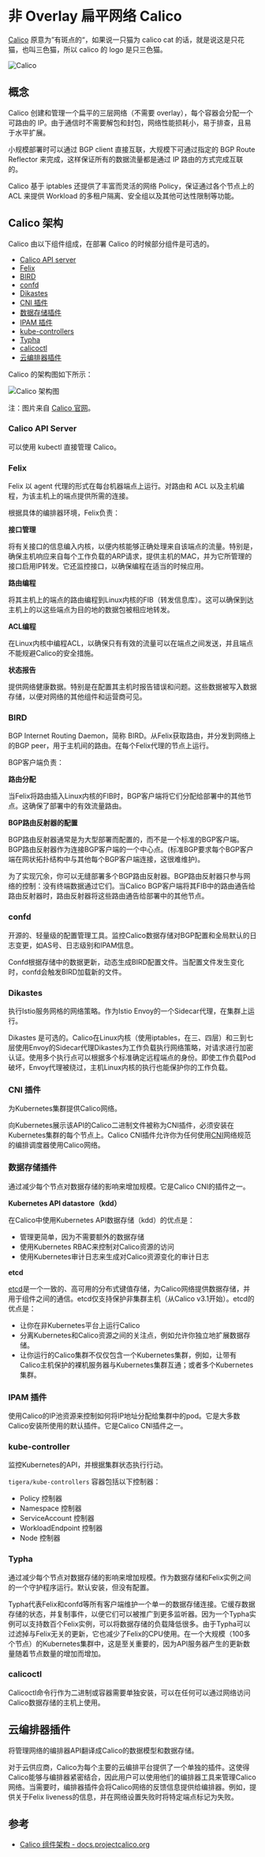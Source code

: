 # 非 Overlay 扁平网络 Calico

[Calico](https://www.projectcalico.org/) 原意为”有斑点的“，如果说一只猫为 calico cat 的话，就是说这是只花猫，也叫三色猫，所以 calico 的 logo 是只三色猫。

![Calico](../images/006tNc79gy1fz65bt7ieej30c90bsgn2.jpg)

## 概念

Calico 创建和管理一个扁平的三层网络（不需要 overlay），每个容器会分配一个可路由的 IP。由于通信时不需要解包和封包，网络性能损耗小，易于排查，且易于水平扩展。

小规模部署时可以通过 BGP client 直接互联，大规模下可通过指定的 BGP Route Reflector 来完成，这样保证所有的数据流量都是通过 IP 路由的方式完成互联的。

Calico 基于 iptables 还提供了丰富而灵活的网络 Policy，保证通过各个节点上的 ACL 来提供 Workload 的多租户隔离、安全组以及其他可达性限制等功能。

## Calico 架构

Calico 由以下组件组成，在部署 Calico 的时候部分组件是可选的。

- [Calico API server](https://projectcalico.docs.tigera.io/reference/architecture/overview#calico-api-server)
- [Felix](https://projectcalico.docs.tigera.io/reference/architecture/overview#felix)
- [BIRD](https://projectcalico.docs.tigera.io/reference/architecture/overview#bird)
- [confd](https://projectcalico.docs.tigera.io/reference/architecture/overview#confd)
- [Dikastes](https://projectcalico.docs.tigera.io/reference/architecture/overview#dikastes)
- [CNI 插件](https://projectcalico.docs.tigera.io/reference/architecture/overview#cni-plugin)
- [数据存储插件](https://projectcalico.docs.tigera.io/reference/architecture/overview#datastore-plugin)
- [IPAM 插件](https://projectcalico.docs.tigera.io/reference/architecture/overview#ipam-plugin)
- [kube-controllers](https://projectcalico.docs.tigera.io/reference/architecture/overview#kube-controllers)
- [Typha](https://projectcalico.docs.tigera.io/reference/architecture/overview#typha)
- [calicoctl](https://projectcalico.docs.tigera.io/reference/architecture/overview#calicoctl)
- [云编排器插件](https://projectcalico.docs.tigera.io/reference/architecture/overview#plugins-for-cloud-orchestrators)

Calico 的架构图如下所示：

![Calico 架构图](../images/calico-architecture.png)

注：图片来自 [Calico 官网](https://projectcalico.docs.tigera.io/reference/architecture/overview)。

### Calico API Server

可以使用 kubectl 直接管理 Calico。

### Felix

Felix 以 agent 代理的形式在每台机器端点上运行。对路由和 ACL 以及主机编程，为该主机上的端点提供所需的连接。

根据具体的编排器环境，Felix负责：

**接口管理**

将有关接口的信息编入内核，以便内核能够正确处理来自该端点的流量。特别是，确保主机响应来自每个工作负载的ARP请求，提供主机的MAC，并为它所管理的接口启用IP转发。它还监控接口，以确保编程在适当的时候应用。

**路由编程**

将其主机上的端点的路由编程到Linux内核的FIB（转发信息库）。这可以确保到达主机上的以这些端点为目的地的数据包被相应地转发。

**ACL编程**

在Linux内核中编程ACL，以确保只有有效的流量可以在端点之间发送，并且端点不能规避Calico的安全措施。

**状态报告**

提供网络健康数据。特别是在配置其主机时报告错误和问题。这些数据被写入数据存储，以便对网络的其他组件和运营商可见。

### BIRD

BGP Internet Routing Daemon，简称 BIRD。从Felix获取路由，并分发到网络上的BGP peer，用于主机间的路由。在每个Felix代理的节点上运行。

BGP客户端负责：

**路由分配**

当Felix将路由插入Linux内核的FIB时，BGP客户端将它们分配给部署中的其他节点。这确保了部署中的有效流量路由。

**BGP路由反射器的配置**

BGP路由反射器通常是为大型部署而配置的，而不是一个标准的BGP客户端。BGP路由反射器作为连接BGP客户端的一个中心点。(标准BGP要求每个BGP客户端在网状拓扑结构中与其他每个BGP客户端连接，这很难维护)。

为了实现冗余，你可以无缝部署多个BGP路由反射器。BGP路由反射器只参与网络的控制：没有终端数据通过它们。当Calico BGP客户端将其FIB中的路由通告给路由反射器时，路由反射器将这些路由通告给部署中的其他节点。

### confd

开源的、轻量级的配置管理工具。监控Calico数据存储对BGP配置和全局默认的日志变更，如AS号、日志级别和IPAM信息。

Confd根据存储中的数据更新，动态生成BIRD配置文件。当配置文件发生变化时，confd会触发BIRD加载新的文件。

### Dikastes

执行Istio服务网格的网络策略。作为Istio Envoy的一个Sidecar代理，在集群上运行。

Dikastes 是可选的。Calico在Linux内核（使用iptables，在三、四层）和三到七层使用Envoy的Sidecar代理Dikastes为工作负载执行网络策略，对请求进行加密认证。使用多个执行点可以根据多个标准确定远程端点的身份。即使工作负载Pod破坏，Envoy代理被绕过，主机Linux内核的执行也能保护你的工作负载。

### CNI 插件

为Kubernetes集群提供Calico网络。

向Kubernetes展示该API的Calico二进制文件被称为CNI插件，必须安装在Kubernetes集群的每个节点上。Calico CNI插件允许你为任何使用[CNI](../concepts/cni.md)网络规范的编排调度器使用Calico网络。

### 数据存储插件

通过减少每个节点对数据存储的影响来增加规模。它是Calico CNI的插件之一。

**Kubernetes API datastore（kdd）**

在Calico中使用Kubernetes API数据存储（kdd）的优点是：

- 管理更简单，因为不需要额外的数据存储
- 使用Kubernetes RBAC来控制对Calico资源的访问
- 使用Kubernetes审计日志来生成对Calico资源变化的审计日志

**etcd**

[etcd](../concepts/etcd.md)是一个一致的、高可用的分布式键值存储，为Calico网络提供数据存储，并用于组件之间的通信。etcd仅支持保护非集群主机（从Calico v3.1开始）。etcd的优点是：

- 让你在非Kubernetes平台上运行Calico
- 分离Kubernetes和Calico资源之间的关注点，例如允许你独立地扩展数据存储。
- 让你运行的Calico集群不仅仅包含一个Kubernetes集群，例如，让带有Calico主机保护的裸机服务器与Kubernetes集群互通；或者多个Kubernetes集群。

### IPAM 插件

使用Calico的IP池资源来控制如何将IP地址分配给集群中的pod。它是大多数Calico安装所使用的默认插件。它是Calico CNI插件之一。

### kube-controller

监控Kubernetes的API，并根据集群状态执行行动。

`tigera/kube-controllers` 容器包括以下控制器：

- Policy 控制器
- Namespace 控制器
- ServiceAccount 控制器
- WorkloadEndpoint 控制器
- Node 控制器

### Typha

通过减少每个节点对数据存储的影响来增加规模。作为数据存储和Felix实例之间的一个守护程序运行。默认安装，但没有配置。

Typha代表Felix和confd等所有客户端维护一个单一的数据存储连接。它缓存数据存储的状态，并复制事件，以便它们可以被推广到更多监听器。因为一个Typha实例可以支持数百个Felix实例，可以将数据存储的负载降低很多。由于Typha可以过滤掉与Felix无关的更新，它也减少了Felix的CPU使用。在一个大规模（100多个节点）的Kubernetes集群中，这是至关重要的，因为API服务器产生的更新数量随着节点数量的增加而增加。

### calicoctl

Calicoctl命令行作为二进制或容器需要单独安装，可以在任何可以通过网络访问Calico数据存储的主机上使用。

## 云编排器插件

将管理网络的编排器API翻译成Calico的数据模型和数据存储。

对于云供应商，Calico为每个主要的云编排平台提供了一个单独的插件。这使得Calico能够与编排器紧密结合，因此用户可以使用他们的编排器工具来管理Calico网络。当需要时，编排器插件会将Calico网络的反馈信息提供给编排器。例如，提供关于Felix liveness的信息，并在网络设置失败时将特定端点标记为失败。

## 参考

- [Calico 组件架构 - docs.projectcalico.org](https://projectcalico.docs.tigera.io/reference/architecture/overview)